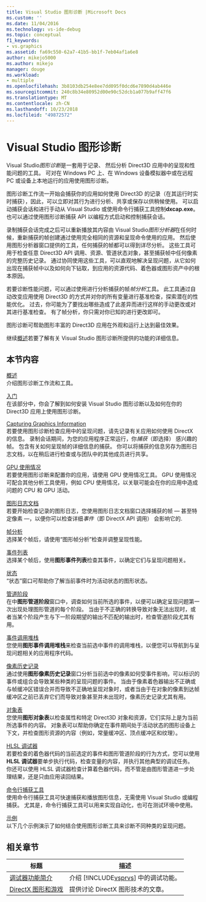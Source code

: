 ```yaml
---
title: Visual Studio 图形诊断 |Microsoft Docs
ms.custom: ''
ms.date: 11/04/2016
ms.technology: vs-ide-debug
ms.topic: conceptual
f1_keywords:
- vs.graphics
ms.assetid: fa69c550-62a7-41b5-bb1f-7eb04af1a6e8
author: mikejo5000
ms.author: mikejo
manager: douge
ms.workload:
- multiple
ms.openlocfilehash: 3b8103db254e8ee7dd095f0dcd6e7890d4ab446e
ms.sourcegitcommit: 240c8b34e80952d00e90c52dcb1a077b9aff47f6
ms.translationtype: MT
ms.contentlocale: zh-CN
ms.lasthandoff: 10/23/2018
ms.locfileid: "49872572"
---
```

# <a name="visual-studio-graphics-diagnostics"></a>Visual Studio 图形诊断
Visual Studio*图形诊断*是一套用于记录、 然后分析 Direct3D 应用中的呈现和性能问题的工具。 可对在 Windows PC 上、在 Windows 设备模拟器中或在远程 PC 或设备上本地运行的应用使用图形诊断。  

 图形诊断工作流一开始会捕获你的应用如何使用 Direct3D 的记录（在其运行时实时捕获），因此，可以立即对其行为进行分析、共享或保存以供稍候使用。 可以启动捕获会话和进行手动从 Visual Studio 或使用命令行捕获工具控制**dxcap.exe**。 也可以通过使用图形诊断捕获 API 以编程方式启动和控制捕获会话。  

 录制捕获会话完成之后可以重新播放其内容由 Visual Studio*图形分析器*在任何时候，重新捕获的帧创建通过使用完全相同的资源和呈现命令使用的应用。 然后使用图形分析器窗口提供的工具，任何捕获的帧都可以得到详尽分析。 这些工具可用于检查任意 Direct3D API 调用、资源、管道状态对象，甚至捕获帧中任何像素的完整历史记录。 通过协同使用这些工具，可以直观地解决呈现问题，从它如何出现在捕获帧中以及如何向下钻取，到应用的资源代码、着色器或图形资产中的根本原因。  

 若要诊断性能问题，可以通过使用进行分析捕获的帧*帧分析*工具。 此工具通过自动改变应用使用 Direct3D 的方式并对你的所有变量进行基准检查，探索潜在的性能优化。 过去，你可能为了要找出哪些造成了此差异而进行这样的手动更改或对其进行基准检查。 有了帧分析，你只需对你已知的进行更改即可。  

 图形诊断可帮助图形丰富的 Direct3D 应用在外观和运行上达到最佳效果。  

 继续[概述](overview-of-visual-studio-graphics-diagnostics.md)若要了解有关 Visual Studio 图形诊断所提供的功能的详细信息。  

## <a name="in-this-section"></a>本节内容  
 [概述](overview-of-visual-studio-graphics-diagnostics.md)  
 介绍图形诊断工作流和工具。  

 [入门](getting-started-with-visual-studio-graphics-diagnostics.md)  
 在该部分中，你会了解到如何安装 Visual Studio 图形诊断以及如何在你的 Direct3D 应用上使用图形诊断。  

 [Capturing Graphics Information](capturing-graphics-information.md)  
 若要使用图形诊断检查应用中的呈现问题，请先记录有关应用如何使用 DirectX 的信息。 录制会话期间，为您的应用程序正常运行，你*捕获*（即选择） 感兴趣的帧。 包含有关如何呈现帧的详细信息的捕获。 你可以将捕获的信息另存为图形日志文档，以在稍后进行检查或与团队中的其他成员进行共享。  

 [GPU 使用情况](gpu-usage.md)  
 若要使用图形诊断来配置你的应用，请使用 GPU 使用情况工具。 GPU 使用情况可配合其他分析工具使用，例如 CPU 使用情况，以关联可能会在你的应用中造成问题的 CPU 和 GPU 活动。  

 [图形日志文档](graphics-log-document.md)  
 若要开始检查记录的图形日志，您使用图形日志文档窗口选择捕获的帧 — 甚至特定像素 —，以便你可以检查详细*事件*（即 DirectX API 调用） 会影响它的.  

 [帧分析](graphics-frame-analysis.md)  
 选择某个帧后，请使用“图形帧分析”检查并调整呈现性能。  

 [事件列表](graphics-event-list.md)  
 选择某个帧后，使用**图形事件列表**检查其事件，以确定它们与呈现问题相关。  

 [状态](graphics-state.md)  
 “状态”窗口可帮助你了解当前事件时为活动状态的图形状态。  

 [管道阶段](graphics-pipeline-stages.md)  
 在中**图形管道阶段**窗口中，调查如何当前所选的事件，以便可以确定呈现问题第一次出现处理图形管道的每个阶段。 当由于不正确的转换导致对象无法出现时，或者当某个阶段产生与下一阶段期望的输出不匹配的输出时，检查管道阶段尤其有用。  

 [事件调用堆栈](graphics-event-call-stack.md)  
 您使用**图形事件调用堆栈**来检查当前选中事件的调用堆栈，以便您可以导航到与呈现问题相关的应用程序代码。  

 [像素历史记录](graphics-pixel-history.md)  
 通过使用**图形像素历史记录**窗口分析当前选中的像素如何受事件影响，可以标识的事件或组合会导致某些种类的呈现问题的事件。 当由于像素着色器输出不正确或与帧缓冲区错误合并而导致不正确地呈现对象时，或者当由于在对象的像素到达帧缓冲区之前已丢弃它们而导致对象甚至并未出现时，像素历史记录尤其有用。  

 [对象表](graphics-object-table.md)  
 您使用**图形对象表**以检查属性和特定 Direct3D 对象和资源，它们实际上是为当前所选事件的内容。 对象表可以帮助你确定在事件期间处于活动状态的图形设备上下文，并检查图形资源的内容（例如，常量缓冲区、顶点缓冲区和纹理）。  

 [HLSL 调试器](hlsl-shader-debugger.md)  
 若要检查的着色器代码的当前选定的事件和图形管道阶段的行为方式，您可以使用**HLSL 调试器**要单步执行代码，检查变量的内容，并执行其他典型的调试任务。 你还可以使用 HLSL 调试器检查计算着色器代码，而不管是由图形管道进一步处理结果，还是只由应用读回结果。  

 [命令行捕获工具](command-line-capture-tool.md)  
 使用命令行捕获工具可快速捕获和播放图形信息，无需使用 Visual Studio 或编程捕获。 尤其是，命令行捕获工具可以用来实现自动化，也可在测试环境中使用。  

 [示例](graphics-diagnostics-examples.md)  
 以下几个示例演示了如何结合使用图形诊断工具来诊断不同种类的呈现问题。  

## <a name="related-sections"></a>相关章节  

| 标题 | 描述 |
| - | - |
| [调试器功能简介](../debugging-in-visual-studio.md) | 介绍 [!INCLUDE[vsprvs](../../code-quality/includes/vsprvs_md.md)] 中的调试功能。 |
| [DirectX 图形和游戏](http://go.microsoft.com/fwlink/?LinkId=256498) | 提供讨论 DirectX 图形技术的文章。 |

